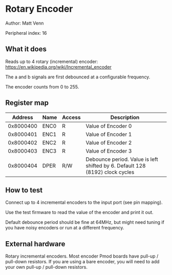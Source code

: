 <!---

This file is used to generate your project datasheet. Please fill in the information below and delete any unused
sections.

You can also include images in this folder and reference them in the markdown. Each image must be less than
512 kb in size, and the combined size of all images must be less than 1 MB.
-->

# Rotary Encoder

Author: Matt Venn

Peripheral index: 16

## What it does

Reads up to 4 rotary (incremental) encoder: https://en.wikipedia.org/wiki/Incremental_encoder

The a and b signals are first debounced at a configurable frequency.

The encoder counts from 0 to 255.

## Register map

| Address      | Name  | Access | Description                                                         |
|--------------|-------|--------|----------------------------------------------------------------------------------|
| 0x8000400    | ENC0  | R      | Value of Encoder 0                                                               |
| 0x8000401    | ENC1  | R      | Value of Encoder 1                                                               |
| 0x8000402    | ENC2  | R      | Value of Encoder 2                                                               |
| 0x8000403    | ENC3  | R      | Value of Encoder 3                                                               |
| 0x8000404    | DPER  | R/W    | Debounce period. Value is left shifted by 6. Default 128 (8192) clock cycles |

## How to test

Connect up to 4 incremental encoders to the input port (see pin mapping).

Use the test firmware to read the value of the encoder and print it out.

Default debounce period should be fine at 64MHz, but might need tuning if you have noisy encoders or run at a different frequency.

## External hardware

Rotary incremental encoders. Most encoder Pmod boards have pull-up / pull-down resistors. If you are
using a bare encoder, you will need to add your own pull-up / pull-down resistors.
